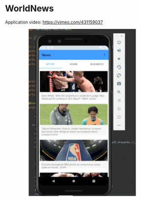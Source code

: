 # WorldNews
Application video:
https://vimeo.com/431159037

<p align="center">
  <img src="Cre.PNG" width="350" title="hover text">
</p>
